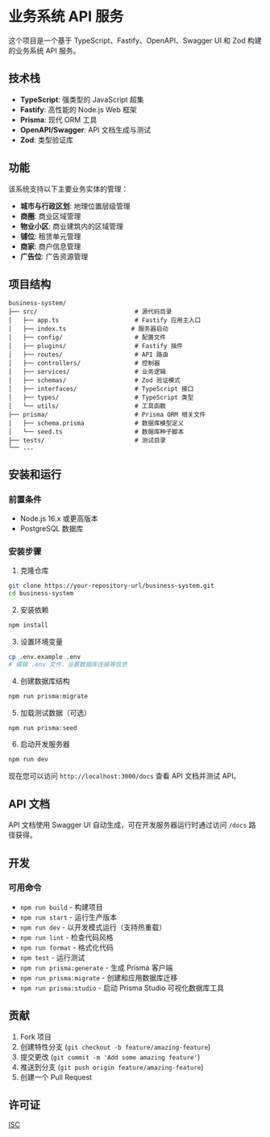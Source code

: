 # 业务系统 API 服务

这个项目是一个基于 TypeScript、Fastify、OpenAPI、Swagger UI 和 Zod 构建的业务系统 API 服务。

## 技术栈

- **TypeScript**: 强类型的 JavaScript 超集
- **Fastify**: 高性能的 Node.js Web 框架
- **Prisma**: 现代 ORM 工具
- **OpenAPI/Swagger**: API 文档生成与测试
- **Zod**: 类型验证库

## 功能

该系统支持以下主要业务实体的管理：

- **城市与行政区划**: 地理位置层级管理
- **商圈**: 商业区域管理
- **物业小区**: 商业建筑内的区域管理
- **铺位**: 租赁单元管理
- **商家**: 商户信息管理
- **广告位**: 广告资源管理

## 项目结构

```
business-system/
├── src/                           # 源代码目录
│   ├── app.ts                     # Fastify 应用主入口
│   ├── index.ts                  # 服务器启动
│   ├── config/                    # 配置文件
│   ├── plugins/                   # Fastify 插件
│   ├── routes/                    # API 路由
│   ├── controllers/               # 控制器
│   ├── services/                  # 业务逻辑
│   ├── schemas/                   # Zod 验证模式
│   ├── interfaces/                # TypeScript 接口
│   ├── types/                     # TypeScript 类型
│   └── utils/                     # 工具函数
├── prisma/                        # Prisma ORM 相关文件
│   ├── schema.prisma              # 数据库模型定义
│   └── seed.ts                    # 数据库种子脚本
├── tests/                         # 测试目录
└── ...
```

## 安装和运行

### 前置条件

- Node.js 16.x 或更高版本
- PostgreSQL 数据库

### 安装步骤

1. 克隆仓库
```bash
git clone https://your-repository-url/business-system.git
cd business-system
```

2. 安装依赖
```bash
npm install
```

3. 设置环境变量
```bash
cp .env.example .env
# 编辑 .env 文件，设置数据库连接等信息
```

4. 创建数据库结构
```bash
npm run prisma:migrate
```

5. 加载测试数据（可选）
```bash
npm run prisma:seed
```

6. 启动开发服务器
```bash
npm run dev
```

现在您可以访问 `http://localhost:3000/docs` 查看 API 文档并测试 API。

## API 文档

API 文档使用 Swagger UI 自动生成，可在开发服务器运行时通过访问 `/docs` 路径获得。

## 开发

### 可用命令

- `npm run build` - 构建项目
- `npm run start` - 运行生产版本
- `npm run dev` - 以开发模式运行（支持热重载）
- `npm run lint` - 检查代码风格
- `npm run format` - 格式化代码
- `npm test` - 运行测试
- `npm run prisma:generate` - 生成 Prisma 客户端
- `npm run prisma:migrate` - 创建和应用数据库迁移
- `npm run prisma:studio` - 启动 Prisma Studio 可视化数据库工具

## 贡献

1. Fork 项目
2. 创建特性分支 (`git checkout -b feature/amazing-feature`)
3. 提交更改 (`git commit -m 'Add some amazing feature'`)
4. 推送到分支 (`git push origin feature/amazing-feature`)
5. 创建一个 Pull Request

## 许可证

[ISC](LICENSE)
